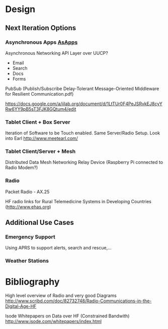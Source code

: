 # Design

## Next Iteration Options

### Asynchronous Apps [AsApps](asapps.md)

Asynchronous Networking API Layer over UUCP?
  * Email
  * Search
  * Docs
  * Forms

PubSub (Publish/Subscribe Delay-Tolerant Message-Oriented Middleware for Resilient Communication.pdf)

https://docs.google.com/a/iilab.org/document/d/1LtTUr0F4PeJSRvkEJ8cyYRw6YY9pB5sT3FJK8GQtum4/edit

### Tablet Client + Box Server

Iteration of Software to be Touch enabled.
Same Server/Radio Setup.
Look into Earl http://www.meetearl.com/

### Tablet Client/Server + Mesh 

Distributed Data
Mesh Networking
Relay Device (Raspberry Pi connected to Radio Modem?)

### Radio

Packet Radio - AX.25 

HF radio links for Rural Telemedicine Systems  in Developing Countries (http://www.ehas.org)

## Additional Use Cases

### Emergency Support

Using APRS to support alerts, search and rescue,...

### Weather Stations



# Bibliography

High level overview of Radio and very good Diagrams
http://www.scribd.com/doc/82732748/Radio-Communications-in-the-Digital-Age-HF

Isode Whitepapers on Data over HF (Constrained Bandwith)
http://www.isode.com/whitepapers/index.html
